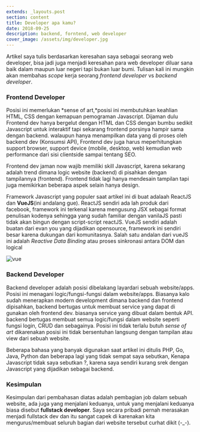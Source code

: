 ```yaml
---
extends: _layouts.post
section: content
title: Developer apa kamu?
date: 2018-09-25
description: backend, forntend, web developer
cover_image: /assets/img/developer.jpg
---
```


Artikel saya tulis berdasarkan keresahan saya sebagai seorang web developer, bisa jadi juga menjadi keresahan para web developer diluar sana baik dalam maupun luar negeri tapi bukan luar bumi. Tulisan kali ini mungkin akan membahas *scope* kerja seorang *frontend developer* vs *backend developer*.

### Frontend Developer

Posisi ini memerlukan *sense of art,*posisi ini membutuhkan keahlian HTML, CSS dengan kemapuan pemograman Javascript. Dijaman dulu Frontend dev hanya bergelut dengan HTML dan CSS dengan bumbu sedikit Javascript untuk interaktif tapi sekarang frontend porsinya hampir sama dengan backend. walaupun hanya menampilkan data yang di proses oleh backend dev (Konsumsi API), Frontend dev juga harus meperhitungkan support browser, support device (mobile, desktop, web) kemudian web performance dari sisi clientside sampai tentang SEO.

Frontend dev jaman now wajib memiliki skill Javascript, karena sekarang adalah trend dimana logic website (backend) di pisahkan dengan tampilannya (frontend). Frontend tidak lagi hanya mendesain tampilan tapi juga memikirkan beberapa aspek selain hanya design.

Framework Javascript yang populer saat artikel ini di buat adalaah ReactJS dan **VueJS**(ini andalang gue). ReactJS sendiri ada lah produk dari facebook, framework ini terkenal karena mengusung JSX sebagai format penulisan kodenya sehingga yang sudah familiar dengan vanilaJS pasti tidak akan bingun dengan script-script reactJS. VueJS sendiri adalah buatan dari evan you yang dijadikan opensource, framework ini sendiri besar karena dukungan dari komunitasnya. Salah satu andalan dari vueJS ini adalah *Reactive Data Binding* atau proses sinkronasi antara DOM dan logical

![vue](/assets/img/vue.png)

### Backend Developer

Backend developer adalah posisi dibelakang layardari sebuah website/apps. Posisi ini menagani logic/fungsi-fungsi dalam website/apps. Biasanya kalo sudah menerapkan modern development dimana backend dan frontend dipisahkan, backend bertugas untuk membuat service yang dapat di gunakan oleh frontend dev. biasanya service yang dibuat dalam bentuk API. backend bertugas membuat semua logic/fungsi dalam website seperti fungsi login, CRUD dan sebagainya. Posisi ini tidak terlalu butuh *sense of art* dikarenakan posisi ini tidak bersentuhan langsung dengan tampilan atau view dari sebuah website.

Beberapa bahasa yang banyak digunakan saat artikel ini ditulis PHP, Go, Java, Python dan beberapa lagi yang tidak sempat saya sebutkan, Kenapa Javascript tidak saya sebutkan ?, karena saya sendiri kurang srek dengan Javascript yang dijadikan sebagai backend.



### Kesimpulan

Kesimpulan dari pembahasan diatas adalah pembagian job dalam sebuah website, ada juga yang menjalani keduanya, untuk yang menjalani keduanya biasa disebut **fullstack developer**. Saya secara pribadi pernah merasakan menjadi fullstack dev dan itu sangat capek di karenakan kita mengurus/membuat seluruh bagian dari website tersebut curhat dikit (-_-).